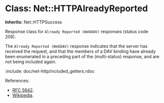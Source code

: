 # Class: Net::HTTPAlreadyReported
**Inherits:** Net::HTTPSuccess
    

Response class for `Already Reported (WebDAV)` responses (status code 208).

The `Already Reported (WebDAV)` response indicates that the server has
received the request, and that the members of a DAV binding have already been
enumerated in a preceding part of the (multi-status) response, and are not
being included again.

:include: doc/net-http/included_getters.rdoc

References:

*   [RFC 5842](https://www.rfc-editor.org/rfc/rfc5842.html#section-7.1).
*   [Wikipedia](https://en.wikipedia.org/wiki/List_of_HTTP_status_codes#208).



